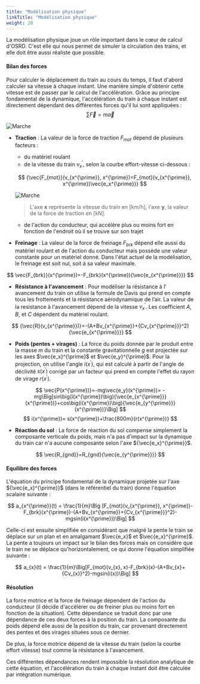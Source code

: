 ```yaml
---
title: "Modélisation physique"
linkTitle: "Modélisation physique"
weight: 20
---
```


<!-- script to auto-render KaTeX extension -->
<link rel="stylesheet" href="https://cdn.jsdelivr.net/npm/katex@0.15.3/dist/katex.min.css" integrity="sha384-KiWOvVjnN8qwAZbuQyWDIbfCLFhLXNETzBQjA/92pIowpC0d2O3nppDGQVgwd2nB" crossorigin="anonymous">
<script defer src="https://cdn.jsdelivr.net/npm/katex@0.15.3/dist/katex.min.js" integrity="sha384-0fdwu/T/EQMsQlrHCCHoH10pkPLlKA1jL5dFyUOvB3lfeT2540/2g6YgSi2BL14p" crossorigin="anonymous"></script>
<script defer src="https://cdn.jsdelivr.net/npm/katex@0.15.3/dist/contrib/auto-render.min.js" integrity="sha384-+XBljXPPiv+OzfbB3cVmLHf4hdUFHlWNZN5spNQ7rmHTXpd7WvJum6fIACpNNfIR" crossorigin="anonymous"
    onload="renderMathInElement(document.body);"></script>

La modélisation physique joue un rôle important dans le cœur de calcul d'OSRD. C'est elle qui nous permet de simuler la
circulation des trains, et elle doit être aussi réaliste que possible.


#### Bilan des forces

Pour calculer le déplacement du train au cours du temps, il faut d'abord calculer sa vitesse à chaque instant.
Une manière simple d'obtenir cette vitesse est de passer par le calcul de l'accélération.
Grâce au principe fondamental de la dynamique, l'accélération du train à chaque instant est directement dépendant
des différentes forces qu'il lui sont appliquées : $$ \sum \vec{F}=m\vec{a} $$

![Marche](../forces.png?style=train)

- **Traction** : La valeur de la force de traction $F_{mot}$ dépend de plusieurs facteurs :
  - du matériel roulant
  - de la vitesse du train $v^{\prime}_x$, selon la courbe effort-vitesse ci-dessous :

  $$ {\vec{F_{mot}}(v_{x^{\prime}}, x^{\prime})=F_{mot}(v_{x^{\prime}}, x^{\prime})\vec{e_x^{\prime}}} $$

  ![Marche](../effort-vitesse.png "Exemple de courbe effort-vitesse d'un train")
  > L'axe **x** représente la vitesse du train en [km/h], l'axe **y**, la valeur de la force de traction en [kN].

  - de l'action du conducteur, qui accélère plus ou moins fort en fonction de l'endroit où il se trouve sur son trajet



- **Freinage** : La valeur de la force de freinage $F_{brk}$ dépend elle aussi du matériel roulant et de l'action du
conducteur mais possède une valeur constante pour un matériel donné. Dans l'état actuel de la modélisation, le freinage
est soit nul, soit à sa valeur maximale.

$$ \vec{F_{brk}}(x^{\prime})=-F_{brk}(x^{\prime}){\vec{e_{x^{\prime}}}} $$

- **Résistance à l'avancement** : Pour modéliser la résistance à l’ avancement du train on utilise la formule de Davis
qui prend en compte tous les frottements et la résistance aérodynamique de l’air. La valeur de la resistance à
l'avancement dépend de la vitesse $v^{\prime}_x$. Les coefficient $A$, $B$, et $C$ dépendent du matériel roulant.

$$ {\vec{R}(v_{x^{\prime}})}=-(A+Bv_{x^{\prime}}+{Cv_{x^{\prime}}}^2){\vec{e_{x^{\prime}}}} $$

- **Poids (pentes + virages)** : La force du poids donnée par le produit entre la masse $m$ du train et la constante
gravitationnelle $g$ est projectée sur les axes $\vec{e_x}^{\prime}$ et $\vec{e_y}^{\prime}$. Pour la projection, on utilise l'angle $i(x^{\prime})$, qui est calculé à partir de l'angle de déclivité $s(x^{\prime})$ corrigé par un facteur qui prend en compte l'effet du rayon de virage $r(x^{\prime})$.

$$ \vec{P(x^{\prime})}=-mg\vec{e_y}(x^{\prime})=
-mg\Big[sin\big(i(x^{\prime})\big){\vec{e_{x^{\prime}}}(x^{\prime})}+cos\big(i(x^{\prime})\big){\vec{e_{y^{\prime}}}(x^{\prime})}\Big] $$
$$ i(x^{\prime})= s(x^{\prime})+\frac{800m}{r(x^{\prime})} $$

- **Réaction du sol** : La force de réaction du sol compense simplement la composante verticale du poids, mais n'a
pas d'impact sur la dynamique du train car n'a aucune composante selon l'axe ${\vec{e_x}^{\prime}}$.

$$ \vec{R_{gnd}}=R_{gnd}{\vec{e_{y^{\prime}}}} $$

#### Equilibre des forces

L'équation du principe fondamental de la dynamique projetée sur l'axe ${\vec{e_x}^{\prime}}$ (dans le référentiel du
train) donne l'équation scalaire suivante :

$$ a_{x^{\prime}}(t) = \frac{1}{m}\Big
[F_{mot}(v_{x^{\prime}}, x^{\prime})-F_{brk}(x^{\prime})-(A+Bv_{x^{\prime}}+{Cv_{x^{\prime}}}^2)-mgsin(i(x^{\prime}))\Big] $$

Celle-ci est ensuite simplifiée en considérant que malgré la pente le train se déplace sur un plan et en amalgamant
$\vec{e_x}$ et $\vec{e_x}^{\prime}$. La pente a toujours un impact sur le bilan des forces mais on considère que le
train ne se déplace qu'horizontalement, ce qui donne l'équation simplifiée suivante :

$$ a_{x}(t) = \frac{1}{m}\Big[F_{mot}(v_{x}, x)-F_{brk}(x)-(A+Bv_{x}+{Cv_{x}}^2)-mgsin(i(x))\Big] $$

#### Résolution

La force motrice et la force de freinage dépendent de l'action du conducteur (il décide d'accélérer ou de freiner plus 
ou moins fort en fonction de la situation). Cette dépendance se traduit donc par une dépendance de ces deux forces à 
la position du train. La composante du poids dépend elle aussi de la position du train, car provenant directement des
pentes et des virages situées sous ce dernier.

De plus, la force motrice dépend de la vitesse du train (selon la courbe effort vitesse) tout comme la résistance à
l'avancement.

Ces différentes dépendances rendent impossible la résolution analytique de cette équation, et l'accélération du train
à chaque instant doit être calculée par intégration numérique.
